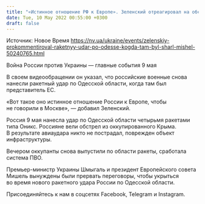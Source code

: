 ```yaml
---
title: "«Истинное отношение РФ к Европе». Зеленский отреагировал на обстрел Одессы во время визита Мишеля"
date: Tue, 10 May 2022 00:55:00 +0300
draft: false
---
```

Источник: Новое Время https://nv.ua/ukraine/events/zelenskiy-prokommentiroval-raketnyy-udar-po-odesse-kogda-tam-byl-sharl-mishel-50240765.html


Война России против Украины — главные события 9 мая

 В своем видеообращении он указал, что российские военные снова нанесли ракетный удар по Одесской области, когда там был представитель ЕС.

«Вот такое оно истинное отношение России к Европе, чтобы не говорили в Москве», — добавил Зеленский.

Россия 9 мая нанесла удар по Одесской области четырьмя ракетами типа Оникс. Россияне вели обстрел из оккупированного Крыма. В результате авиаудара никто не пострадал, поврежден объект инфраструктуры.

Вечером оккупанты снова выпустили по области ракеты, сработала система ПВО.

Премьер-министр Украины Шмыгаль и президент Европейского совета Мишель вынуждены были прервать переговоры, чтобы укрыться во время нового ракетного удара России по Одесской области.

Присоединяйтесь к нам в соцсетях Facebook, Telegram и Instagram.
